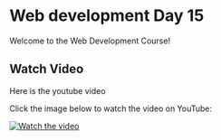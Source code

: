 # Web development Day 15

Welcome to the Web Development Course!

## Watch Video

Here is the youtube video

Click the image below to watch the video on YouTube:

[![Watch the video](https://img.youtube.com/vi/Qe7_xCf_0o0/0.jpg)](https://youtu.be/Qe7_xCf_0o0)
